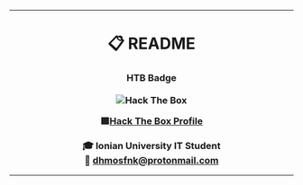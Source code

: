 <hr>
<h1 align="center">📋 README </h1>

<h3 align="center">
  HTB Badge 
  <br>
  <br>
  <img src="http://www.hackthebox.eu/badge/image/78776" alt="Hack The Box">
  
  🟩[Hack The Box Profile](https://app.hackthebox.com/profile/78776)
  
   :mortar_board: Ionian University IT Student <br>
   📧 dhmosfnk@protonmail.com 
  
</h3>
  
<hr>


<!--
**dhmosfunk/dhmosfunk** is a ✨ _special_ ✨ repository because its `README.md` (this file) appears on your GitHub profile.

Here are some ideas to get you started:

- 🔭 I’m currently working on ...
- 🌱 I’m currently learning ...
- 👯 I’m looking to collaborate on ...
- 🤔 I’m looking for help with ...
- 💬 Ask me about ...
- 📫 How to reach me: ...
- 😄 Pronouns: ...
- ⚡ Fun fact: ...
-->
